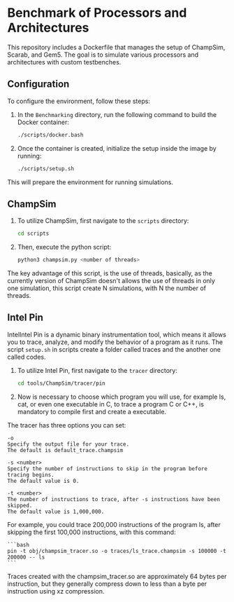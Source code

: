 # Benchmark of Processors and Architectures

This repository includes a Dockerfile that manages the setup of ChampSim, 
Scarab, and Gem5. The goal is to simulate various processors and architectures 
with custom testbenches.

## Configuration

To configure the environment, follow these steps:

1. In the `Benchmarking` directory, run the following command to build the 
Docker container:

    ```bash
    ./scripts/docker.bash
    ```

2. Once the container is created, initialize the setup inside the image by 
running:

    ```bash
    ./scripts/setup.sh
    ```

This will prepare the environment for running simulations.

## ChampSim

1.  To utilize ChampSim, first navigate to the `scripts` directory:
    
    ```bash
    cd scripts
    ```
    
2.  Then, execute the python script:

    ```bash
    python3 champsim.py <number of threads>
    ```

The key advantage of this script, is the use of threads, basically, as the 
currently version of ChampSim doesn't allows the use of threads in only one 
simulation, this script create N simulations, with N the number of threads.

## Intel Pin
IntelIntel Pin is a dynamic binary instrumentation tool, which means it allows 
you to trace, analyze, and modify the behavior of a program as it runs.
The script ``setup.sh`` in scripts create a folder called traces and the another
one called codes.

1.  To utilize Intel Pin, first navigate to the `tracer` directory:
    
    ```bash
    cd tools/ChampSim/tracer/pin
    ```

2.  Now is necessary to choose which program you will use, for example ls, cat,
or even one executable in C, to trace a program C or C++, is mandatory to 
compile first and create a executable. 

The tracer has three options you can set:
```
-o
Specify the output file for your trace.
The default is default_trace.champsim

-s <number>
Specify the number of instructions to skip in the program before tracing begins.
The default value is 0.

-t <number>
The number of instructions to trace, after -s instructions have been skipped.
The default value is 1,000,000.
```
For example, you could trace 200,000 instructions of the program ls, after 
skipping the first 100,000 instructions, with this command:

    ```bash
    pin -t obj/champsim_tracer.so -o traces/ls_trace.champsim -s 100000 -t 200000 -- ls
    ```


Traces created with the champsim_tracer.so are approximately 64 bytes per 
instruction, but they generally compress down to less than a byte per 
instruction using xz compression.

